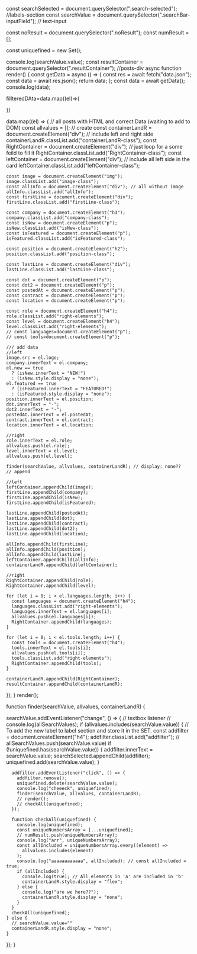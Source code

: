 const searchSelected = document.querySelector(".search-selected"); //labels-section
const searchValue = document.querySelector(".searchBar-inputField"); // text-input

const noResult = document.querySelector(".noResult");
const numResult = [];

const uniquefined = new Set();

console.log(searchValue.value);
const resultContainer = document.querySelector(".resultContainer"); //posts-div
async function render() {
  const getData = async () => {
    const res = await fetch("data.json");
    const data = await res.json();
    return data;
  };
  const data = await getData();
  console.log(data);

  fillteredDAta=data.map((el)=>{

  })

  data.map((el) => {
    // all posts with HTML and correct Data (waiting to add to DOM)
    const allvalues = [];
    // create
    const containerLandR = document.createElement("div"); // include left and right side
    containerLandR.classList.add("containerLandR-class");
    const RightContainer = document.createElement("div"); // just loop for a some feild to fill it
    RightContainer.classList.add("RightContainer-class");
    const leftContainer = document.createElement("div"); // include all left side in the card
    leftContainer.classList.add("leftContainer-class");

    const image = document.createElement("img");
    image.classList.add("image-class");
    const allInfo = document.createElement("div"); // all without image
    allInfo.classList.add("allInfo");
    const firstLine = document.createElement("div");
    firstLine.classList.add("firstLine-class");

    const company = document.createElement("h3");
    company.classList.add("company-class");
    const isNew = document.createElement("p");
    isNew.classList.add("isNew-class");
    const isFeatured = document.createElement("p");
    isFeatured.classList.add("isFeatured-class");

    const position = document.createElement("h2");
    position.classList.add("position-class");

    const lastLine = document.createElement("div");
    lastLine.classList.add("lastLine-class");

    const dot = document.createElement("p");
    const dot2 = document.createElement("p");
    const postedAt = document.createElement("p");
    const contract = document.createElement("p");
    const location = document.createElement("p");

    const role = document.createElement("h4");
    role.classList.add("right-elements");
    const level = document.createElement("h4");
    level.classList.add("right-elements");
    // const languages=document.createElement("p");
    // const tools=document.createElement("p");

    /// add data
    //left
    image.src = el.logo;
    company.innerText = el.company;
    el.new == true
      ? (isNew.innerText = "NEW!")
      : (isNew.style.display = "none");
    el.featured == true
      ? (isFeatured.innerText = "FEATURED!")
      : (isFeatured.style.display = "none");
    position.innerText = el.position;
    dot.innerText = "-";
    dot2.innerText = "-";
    postedAt.innerText = el.postedAt;
    contract.innerText = el.contract;
    location.innerText = el.location;

    //right
    role.innerText = el.role;
    allvalues.push(el.role);
    level.innerText = el.level;
    allvalues.push(el.level);

    finder(searchValue, allvalues, containerLandR); // display: none??
    // append

    //left
    leftContainer.appendChild(image);
    firstLine.appendChild(company);
    firstLine.appendChild(isNew);
    firstLine.appendChild(isFeatured);

    lastLine.appendChild(postedAt);
    lastLine.appendChild(dot);
    lastLine.appendChild(contract);
    lastLine.appendChild(dot2);
    lastLine.appendChild(location);

    allInfo.appendChild(firstLine);
    allInfo.appendChild(position);
    allInfo.appendChild(lastLine);
    leftContainer.appendChild(allInfo);
    containerLandR.appendChild(leftContainer);

    //right
    RightContainer.appendChild(role);
    RightContainer.appendChild(level);

    for (let i = 0; i < el.languages.length; i++) {
      const languages = document.createElement("h4");
      languages.classList.add("right-elements");
      languages.innerText = el.languages[i];
      allvalues.push(el.languages[i]);
      RightContainer.appendChild(languages);
    }

    for (let i = 0; i < el.tools.length; i++) {
      const tools = document.createElement("h4");
      tools.innerText = el.tools[i];
      allvalues.push(el.tools[i]);
      tools.classList.add("right-elements");
      RightContainer.appendChild(tools);
    }

    containerLandR.appendChild(RightContainer);
    resultContainer.appendChild(containerLandR);
  });
}
render();


function finder(searchValue, allvalues, containerLandR) {

  searchValue.addEventListener("change", () => {
    // textbox listener
    //   console.log(allSearchValues);
    if (allvalues.includes(searchValue.value)) {
      // To add the new label to label section and store it in the SET.
      const addfilter = document.createElement("h4");
      addfilter.classList.add("addfilter");
      //   allSearchValues.push(searchValue.value)
      if (!uniquefined.has(searchValue.value)) {
        addfilter.innerText = searchValue.value;
        searchSelected.appendChild(addfilter);
        uniquefined.add(searchValue.value);
      }

      addfilter.addEventListener("click", () => {
        addfilter.remove();
        uniquefined.delete(searchValue.value);
        console.log("cheeeck", uniquefined);
        finder(searchValue, allvalues, containerLandR);
        // render();
        // checkAll(uniquefined);
      });

      function checkAll(uniquefined) {
        console.log(uniquefined);
        const uniqueNumbersArray = [...uniquefined];
        // numResult.push(uniqueNumbersArray);
        console.log("arr", uniqueNumbersArray);
        const allIncluded = uniqueNumbersArray.every((element) =>
          allvalues.includes(element)
        );
        console.log("aaaaaaaaaaaa", allIncluded); // const allIncluded = true;
        if (allIncluded) {
          console.log(true); // All elements in 'a' are included in 'b'
          containerLandR.style.display = "flex";
        } else {
          console.log("are we here??");
          containerLandR.style.display = "none";
        }
      }
      checkAll(uniquefined);
    } else {
      // searchValue.value=""
      containerLandR.style.display = "none";
    }
  });
}

